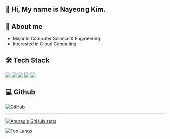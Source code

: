 ## 👋 Hi, My name is Nayeong Kim.

## 👐 About me
- Major in Computer Science & Engineering
- Interested in Cloud Computing

## 🛠️ Tech Stack

<img src="https://img.shields.io/badge/C++-00599C.svg?style=for-the-badge&logo=cplusplus&logoColor=white"/> <img src="https://img.shields.io/badge/C-A8B9CC.svg?style=for-the-badge&logo=c&logoColor=white"/>
<img src="https://img.shields.io/badge/mysql-4479A1.svg?style=for-the-badge&logo=mysql&logoColor=white"/>
<img src="https://img.shields.io/badge/python-3670A0?style=for-the-badge&logo=python&logoColor=ffdd54"/>
<img src="https://img.shields.io/badge/Matlab-3670A0?style=for-the-badge&logoColor=ffdd54"/>

## 💻 Github
<a href = "https://github.com/lrozlo"><img alt="GitHub" src ="https://img.shields.io/badge/GitHub-181717.svg?&style=for-the-badge&logo=GitHub&logoColor=white"/>

---
![Anurag's GitHub stats](https://github-readme-stats.vercel.app/api?username=Lrozlo&show_icons=true)

[![Top Langs](https://github-readme-stats.vercel.app/api/top-langs/?username=Lrozlo&layout=compact)](https://github.com/Lrozlo/github-readme-stats)

